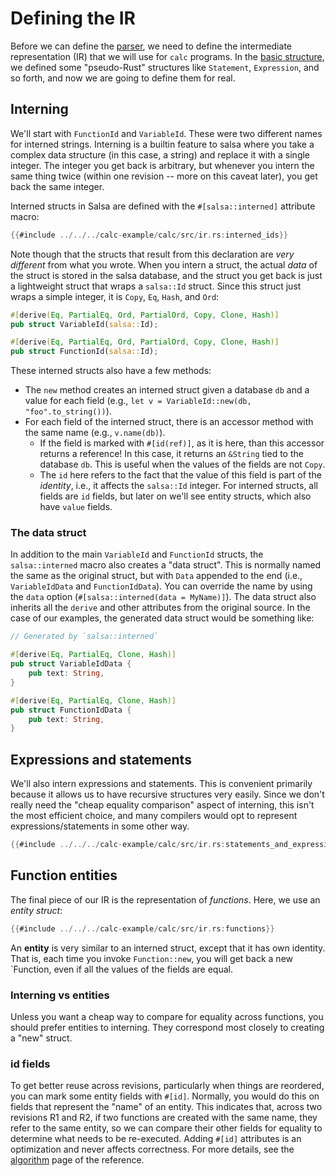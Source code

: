 # Defining the IR

Before we can define the [parser](./parser.md), we need to define the intermediate representation (IR) that we will use for `calc` programs.
In the [basic structure](./structure.md), we defined some "pseudo-Rust" structures like `Statement`, `Expression`, and so forth, and now we are going to define them for real.

## Interning

We'll start with `FunctionId` and `VariableId`.
These were two different names for interned strings.
Interning is a builtin feature to salsa where you take a complex data structure (in this case, a string) and replace it with a single integer.
The integer you get back is arbitrary, but whenever you intern the same thing twice (within one revision -- more on this caveat later), you get back the same integer.

Interned structs in Salsa are defined with the `#[salsa::interned]` attribute macro:

```rust
{{#include ../../../calc-example/calc/src/ir.rs:interned_ids}}
```

Note though that the structs that result from this declaration are _very different_ from what you wrote. When you intern a struct, the actual _data_ of the struct is stored in the salsa database, and the struct you get back is just a lightweight struct that wraps a `salsa::Id` struct. Since this struct just wraps a simple integer, it is `Copy`, `Eq`, `Hash`, and `Ord`:

```rust
#[derive(Eq, PartialEq, Ord, PartialOrd, Copy, Clone, Hash)]
pub struct VariableId(salsa::Id);

#[derive(Eq, PartialEq, Ord, PartialOrd, Copy, Clone, Hash)]
pub struct FunctionId(salsa::Id);
```

These interned structs also have a few methods:

- The `new` method creates an interned struct given a database `db` and a value for each field (e.g., `let v = VariableId::new(db, "foo".to_string())`).
- For each field of the interned struct, there is an accessor method with the same name (e.g., `v.name(db)`).
  - If the field is marked with `#[id(ref)]`, as it is here, than this accessor returns a reference! In this case, it returns an `&String` tied to the database `db`. This is useful when the values of the fields are not `Copy`.
  - The `id` here refers to the fact that the value of this field is part of the _identity_, i.e., it affects the `salsa::Id` integer. For interned structs, all fields are `id` fields, but later on we'll see entity structs, which also have `value` fields.

### The data struct

In addition to the main `VariableId` and `FunctionId` structs, the `salsa::interned` macro also creates a "data struct".
This is normally named the same as the original struct, but with `Data` appended to the end (i.e., `VariableIdData` and `FunctionIdData`).
You can override the name by using the `data` option (`#[salsa::interned(data = MyName)]`).
The data struct also inherits all the `derive` and other attributes from the original source.
In the case of our examples, the generated data struct would be something like:

```rust
// Generated by `salsa::interned`

#[derive(Eq, PartialEq, Clone, Hash)]
pub struct VariableIdData {
    pub text: String,
}

#[derive(Eq, PartialEq, Clone, Hash)]
pub struct FunctionIdData {
    pub text: String,
}
```

## Expressions and statements

We'll also intern expressions and statements. This is convenient primarily because it allows us to have recursive structures very easily. Since we don't really need the "cheap equality comparison" aspect of interning, this isn't the most efficient choice, and many compilers would opt to represent expressions/statements in some other way.

```rust
{{#include ../../../calc-example/calc/src/ir.rs:statements_and_expressions}}
```

## Function entities

The final piece of our IR is the representation of _functions_. Here, we use an _entity struct_:

```rust
{{#include ../../../calc-example/calc/src/ir.rs:functions}}
```

An **entity** is very similar to an interned struct, except that it has own identity. That is, each time you invoke `Function::new`, you will get back a new `Function, even if all the values of the fields are equal.

### Interning vs entities

Unless you want a cheap way to compare for equality across functions, you should prefer entities to interning. They correspond most closely to creating a "new" struct.

### id fields

To get better reuse across revisions, particularly when things are reordered, you can mark some entity fields with `#[id]`.
Normally, you would do this on fields that represent the "name" of an entity.
This indicates that, across two revisions R1 and R2, if two functions are created with the same name, they refer to the same entity, so we can compare their other fields for equality to determine what needs to be re-executed.
Adding `#[id]` attributes is an optimization and never affects correctness.
For more details, see the [algorithm](../reference/algorithm.md) page of the reference.
